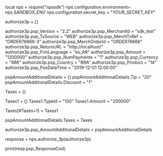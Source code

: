 local nps = require("npssdk")
nps.configuration.environment= nps.SANDBOX_ENV
nps.configuration.secret_key = "_YOUR_SECRET_KEY_"


authorize3p = {}

authorize3p.psp_Version = "2.2"
authorize3p.psp_MerchantId = "sdk_test"
authorize3p.psp_TxSource = "WEB"
authorize3p.psp_MerchTxRef = "ORDER76666-3"
authorize3p.psp_MerchOrderId = "ORDER76666"
authorize3p.psp_ReturnURL = "http://localhost/"
authorize3p.psp_FrmLanguage = "es_AR"
authorize3p.psp_Amount = "1200000"
authorize3p.psp_NumPayments = "1"
authorize3p.psp_Currency = "986"
authorize3p.psp_Country = "BRA"
authorize3p.psp_Product = "14"
authorize3p.psp_PosDateTime = "2019-12-01 12:00:00"

pspAmountAdditionalDetails = {}
pspAmountAdditionalDetails.Tip = "20"
pspAmountAdditionalDetails.Discount = "1"

Taxes = {}

Taxes1 = {}
Taxes1.TypeId = "100"
Taxes1.Amount = "200000"

Taxes[#Taxes+1] = Taxes1

pspAmountAdditionalDetails.Taxes = Taxes

authorize3p.psp_AmountAdditionalDetails = pspAmountAdditionalDetails

response = nps.authorize_3p(authorize3p)

print(resp.psp_ResponseCod)

